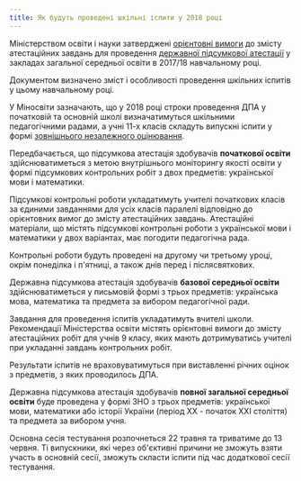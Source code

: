 ```yaml
---
title: Як будуть проведені шкільні іспити у 2018 році
---
```


Міністерством освіти і науки затверджені [орієнтовні вимоги](https://osvita.ua/legislation/Ser_osv/60397/) до змісту атестаційних завдань для проведення [державної підсумкової атестації](https://osvita.ua/school/certification/) у закладах загальної середньої освіти в 2017/18 навчальному році.

Документом визначено зміст і особливості проведення шкільних іспитів у цьому навчальному році.

У Міносвіти зазначають, що у 2018 році строки проведення ДПА у початковій та основній школі визначатимуться шкільними педагогічними радами, а учні 11-х класів складуть випускні іспити у формі [зовнішнього незалежного оцінювання](https://osvita.ua/test/).

Передбачається, що підсумкова атестація здобувачів **початкової освіти** здійснюватиметься з метою внутрішнього моніторингу якості освіти у формі підсумкових контрольних робіт з двох предметів: української мови і математики.

Підсумкові контрольні роботи укладатимуть учителі початкових класів за єдиними завданнями для усіх класів паралелі відповідно до орієнтовних вимог до змісту атестаційних завдань. Атестаційні матеріали, що містять підсумкові контрольні роботи з української мови і математики у двох варіантах, має погодити педагогічна рада.

Контрольні роботи будуть проведені на другому чи третьому уроці, окрім понеділка і п'ятниці, а також днів перед і післясвяткових.

Державна підсумкова атестація здобувачів **базової середньої освіти** здійснюватиметься у письмовій формі з трьох предметів: українська мова, математика та предмета за вибором педагогічної ради.

Завдання для проведення іспитів укладатимуть вчителі школи. Рекомендації Міністерства освіти містять орієнтовні вимоги до змісту атестаційних робіт для учнів 9 класу, яких мають дотримуватись учителі при укладанні завдань контрольних робіт.

Результати іспитів не враховуватимуться при виставленні річних оцінок з предметів, з яких проводилось ДПА.

Державна підсумкова атестація здобувачів **повної загальної середньої освіти** буде проведена у формі ЗНО з трьох предметів: української мови, математики або історії України (період ХХ - початок ХХІ століття) та предмета за вибором учня.

Основна сесія тестування розпочнеться 22 травня та триватиме до 13 червня. Ті випускники, які через об'єктивні причини не зможуть взяти участь в основній сесії, зможуть скласти іспити під час додаткової сесії тестування.
